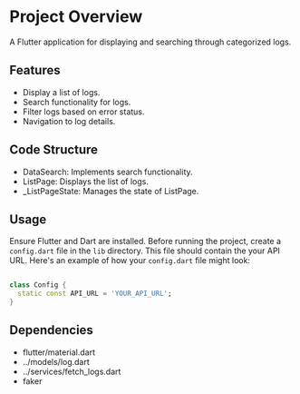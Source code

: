 # Project Overview

A Flutter application for displaying and searching through categorized logs.

## Features

- Display a list of logs.
- Search functionality for logs.
- Filter logs based on error status.
- Navigation to log details.

## Code Structure

- DataSearch: Implements search functionality.
- ListPage: Displays the list of logs.
- _ListPageState: Manages the state of ListPage.

## Usage

Ensure Flutter and Dart are installed. Before running the project, create a `config.dart` file in the `lib` directory. This file should contain the your API URL. Here's an example of how your `config.dart` file might look:

```dart

class Config {
  static const API_URL = 'YOUR_API_URL';
}
```

## Dependencies

- flutter/material.dart
- ../models/log.dart
- ../services/fetch_logs.dart
- faker


<!-- create time on the left. Log level as well. and add divider -->
